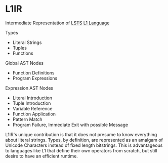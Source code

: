 # L1IR
Intermediate Representation of [LSTS](https://github.com/andrew-johnson-4/LSTS) [L1 Language](https://github.com/andrew-johnson-4/LSTS/blob/main/preludes/l1.tlc)

Types
* Literal Strings
* Tuples
* Functions

Global AST Nodes
* Function Definitions
* Program Expressions

Expression AST Nodes
* Literal Introduction
* Tuple Introduction
* Variable Reference
* Function Application
* Pattern Match
* Program Failure, Immediate Exit with possible Message

L1IR's unique contribution is that it does not presume to know everything about literal strings. Types, by definition, are represented as an amalgam of Unicode Characters instead of fixed length bitstrings. This is advantageous to languages like L1 that define their own operators from scratch, but still desire to have an efficient runtime.
